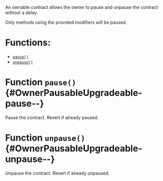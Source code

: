 An ownable contract allows the owner to pause and unpause the
contract without a delay.

Only methods using the provided modifiers will be paused.

# Functions:

- [`pause()`](#OwnerPausableUpgradeable-pause--)
- [`unpause()`](#OwnerPausableUpgradeable-unpause--)

# Function `pause()` {#OwnerPausableUpgradeable-pause--}

Pause the contract. Revert if already paused.

# Function `unpause()` {#OwnerPausableUpgradeable-unpause--}

Unpause the contract. Revert if already unpaused.
